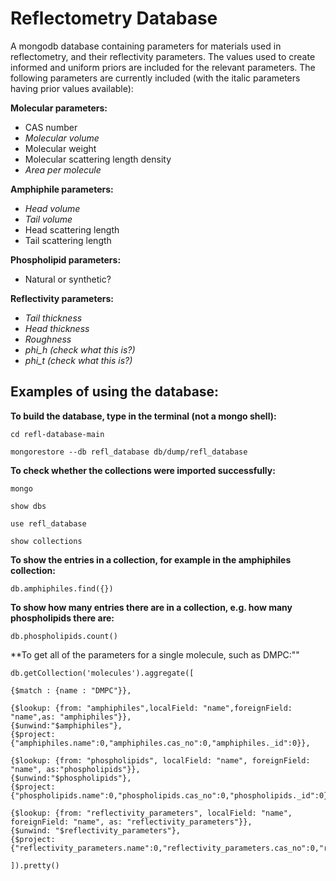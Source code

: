 # Reflectometry Database 

A mongodb database containing parameters for materials used in reflectometry, and their reflectivity parameters. The values used to create informed and uniform priors are included for the relevant parameters.
The following parameters are currently included  (with the italic parameters having prior values available): 
  
**Molecular parameters:**
  * CAS number
  * _Molecular volume_
  * Molecular weight
  * Molecular scattering length density
  * _Area per molecule_
  
**Amphiphile parameters:**
  * _Head volume_
  * _Tail volume_
  * Head scattering length
  * Tail scattering length
  
**Phospholipid parameters:**
  * Natural or synthetic?
  
**Reflectivity parameters:**
  * _Tail thickness_
  * _Head thickness_
  * _Roughness_
  * _phi_h (check what this is?)_
  * _phi_t (check what this is?)_


## Examples of using the database: 

**To build the database, type in the terminal (not a mongo shell):**

    cd refl-database-main

    mongorestore --db refl_database db/dump/refl_database

**To check whether the collections were imported successfully:**

    mongo

    show dbs

    use refl_database

    show collections 

**To show the entries in a collection, for example in the amphiphiles collection:**

    db.amphiphiles.find({})

**To show how many entries there are in a collection, e.g. how many phospholipids there are:**

    db.phospholipids.count()
    
**To get all of the parameters for a single molecule, such as DMPC:""

    db.getCollection('molecules').aggregate([
    
    {$match : {name : "DMPC"}},
  
    {$lookup: {from: "amphiphiles",localField: "name",foreignField: "name",as: "amphiphiles"}}, 
    {$unwind:"$amphiphiles"},
    {$project:{"amphiphiles.name":0,"amphiphiles.cas_no":0,"amphiphiles._id":0}}, 
  
    {$lookup: {from: "phospholipids", localField: "name", foreignField: "name", as:"phospholipids"}},
    {$unwind:"$phospholipids"}, 
    {$project:{"phospholipids.name":0,"phospholipids.cas_no":0,"phospholipids._id":0}}, 
  
    {$lookup: {from: "reflectivity_parameters", localField: "name", foreignField: "name", as: "reflectivity_parameters"}}, 
    {$unwind: "$reflectivity_parameters"}, 
    {$project:{"reflectivity_parameters.name":0,"reflectivity_parameters.cas_no":0,"reflectivity_parameters._id":0}}
  
    ]).pretty()
